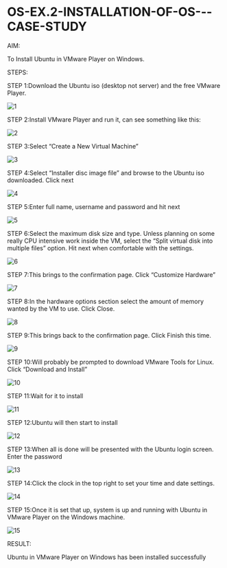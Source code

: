# OS-EX.2-INSTALLATION-OF-OS---CASE-STUDY

AIM:

To Install Ubuntu in VMware Player on Windows.

STEPS:

STEP 1:Download the Ubuntu iso (desktop not server) and the free VMware Player.

![1](https://github.com/Divya110205/OS-EX.2-INSTALLATION-OF-OS---CASE-STUDY/assets/119404855/a55d47f5-0bca-4fdc-994a-a18cf979010a)

STEP 2:Install VMware Player and run it, can see something like this:

![2](https://github.com/Divya110205/OS-EX.2-INSTALLATION-OF-OS---CASE-STUDY/assets/119404855/0e545195-c6a7-4fd5-aa08-0dc66a66f105)

STEP 3:Select “Create a New Virtual Machine”

![3](https://github.com/Divya110205/OS-EX.2-INSTALLATION-OF-OS---CASE-STUDY/assets/119404855/06f71f78-6c29-4e9d-84ad-531fecd03329)

STEP 4:Select “Installer disc image file” and browse to the Ubuntu iso downloaded. Click next

![4](https://github.com/Divya110205/OS-EX.2-INSTALLATION-OF-OS---CASE-STUDY/assets/119404855/b8c71809-a3be-4e3a-bb44-f04ef2d77c67)

STEP 5:Enter full name, username and password and hit next

![5](https://github.com/Divya110205/OS-EX.2-INSTALLATION-OF-OS---CASE-STUDY/assets/119404855/dc47b363-d533-4837-a388-b26bd87ccb8c)

STEP 6:Select the maximum disk size and type. Unless planning on some really CPU intensive work inside the VM, select the “Split virtual disk into multiple files” option. Hit next when comfortable with the settings.

![6](https://github.com/Divya110205/OS-EX.2-INSTALLATION-OF-OS---CASE-STUDY/assets/119404855/c811844a-4cf0-4763-9883-14a9416df709)

STEP 7:This brings to the confirmation page. Click “Customize Hardware”

![7](https://github.com/Divya110205/OS-EX.2-INSTALLATION-OF-OS---CASE-STUDY/assets/119404855/9e77251b-c712-4563-8c38-ac2110f211bf)

STEP 8:In the hardware options section select the amount of memory wanted by the VM to use. Click Close. 

![8](https://github.com/Divya110205/OS-EX.2-INSTALLATION-OF-OS---CASE-STUDY/assets/119404855/4849305e-7097-427d-a42e-c2735ff61a7a)

STEP 9:This brings back to the confirmation page. Click Finish this time.

![9](https://github.com/Divya110205/OS-EX.2-INSTALLATION-OF-OS---CASE-STUDY/assets/119404855/327e10ba-0715-42dc-891f-d999f3869dff)

STEP 10:Will probably be prompted to download VMware Tools for Linux. Click “Download and Install” 

![10](https://github.com/Divya110205/OS-EX.2-INSTALLATION-OF-OS---CASE-STUDY/assets/119404855/fed335a6-a86e-40c7-8f01-30057568d028)

STEP 11:Wait for it to install

![11](https://github.com/Divya110205/OS-EX.2-INSTALLATION-OF-OS---CASE-STUDY/assets/119404855/25179ca3-54c8-4308-b24e-664f79bfad03)

STEP 12:Ubuntu will then start to install

![12](https://github.com/Divya110205/OS-EX.2-INSTALLATION-OF-OS---CASE-STUDY/assets/119404855/830cdc49-6308-4055-afb7-28505424abf3)

STEP 13:When  all is done will be presented with the Ubuntu  login screen. Enter the password

![13](https://github.com/Divya110205/OS-EX.2-INSTALLATION-OF-OS---CASE-STUDY/assets/119404855/c6c4b699-d052-460d-881d-c5842eb174b7)

STEP 14:Click the clock in the top right to set your time and date settings.

![14](https://github.com/Divya110205/OS-EX.2-INSTALLATION-OF-OS---CASE-STUDY/assets/119404855/018bb30e-a5f6-46f7-9bf1-d2721062b2be)

STEP 15:Once it is set that up, system is up and running with Ubuntu in VMware Player on the Windows machine. 

![15](https://github.com/Divya110205/OS-EX.2-INSTALLATION-OF-OS---CASE-STUDY/assets/119404855/12853722-46e3-42ba-8e1d-3d0895d42f3b)

RESULT:

Ubuntu in VMware Player on Windows has been installed successfully
